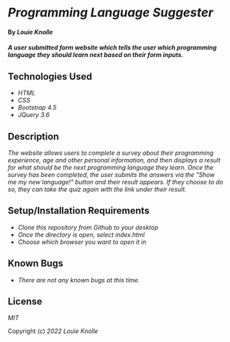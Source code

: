 # _Programming Language Suggester_

#### By _**Louie Knolle**_

#### _A user submitted form website which tells the user which programming language they should learn next based on their form inputs._

## Technologies Used

* _HTML_
* _CSS_
* _Bootstrap 4.5_
* _JQuery 3.6_


## Description

_The website allows users to complete a survey about their programming experience, age and other personal information, and then displays a result for what should be the next programming language they learn. Once the survey has been completed, the user submits the answers via the "Show me my new language!" button and their result appears. If they choose to do so, they can take the quiz again with the link under their result._


## Setup/Installation Requirements

* _Clone this repository from Github to your desktop_
* _Once the directory is open, select index.html_
* _Choose which browser you want to open it in_


## Known Bugs

* _There are not any known bugs at this time._

## License

_MIT_

Copyright (c) _2022_ _Louie Knolle_
